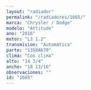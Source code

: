 ```yaml
---
layout: "radiador"
permalink: "/radiadores/1665/"
marca: "Chrysler / Dodge"
modelo: "Attitude"
ano: "2016"
motor: "L3 1.2"
transmision: "Automática"
parte: "1350A670"
clima: "Con clima"
alto: "14 3/4"
ancho: "18 13/16"
observaciones: ""
id: "1665"
---
```


